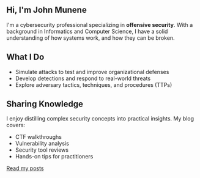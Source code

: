 ## Hi, I'm John Munene 
I'm a cybersecurity professional specializing in **offensive security**. With a background in Informatics and Computer Science, I have a solid understanding of how systems work, and how they can be broken.

## What I Do
- Simulate attacks to test and improve organizational defenses
- Develop detections and respond to real-world threats
- Explore adversary tactics, techniques, and procedures (TTPs)

## Sharing Knowledge
I enjoy distilling complex security concepts into practical insights. My blog covers:
- CTF walkthroughs
- Vulnerability analysis
- Security tool reviews
- Hands-on tips for practitioners

[Read my posts](https://jnmunene.com)

